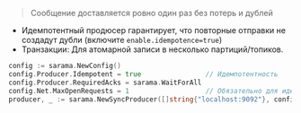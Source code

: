 > Сообщение доставляется ровно один раз без потерь и дублей

- Идемпотентный продюсер гарантирует, что повторные отправки не создадут дубли (включите `enable.idempotence=true`)
- Транзакции: Для атомарной записи в несколько партиций/топиков.

```go
config := sarama.NewConfig()
config.Producer.Idempotent = true                // Идемпотентность
config.Producer.RequiredAcks = sarama.WaitForAll
config.Net.MaxOpenRequests = 1                   // Обязательно для идемпотентности
producer, _ := sarama.NewSyncProducer([]string{"localhost:9092"}, config)
```

